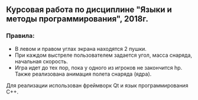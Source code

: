 ## Курсовая работа по дисциплине "Языки и методы программирования", 2018г.
### Правила:
* В левом и правом углах экрана находятся 2 пушки. 
* При каждом выстреле пользователем задается угол, масса снаряда, начальная скорость.
* Игра идет до тех пор, пока у одного из игроков не закончится hp. Также реализована анимация полета снаряда (ядра).

Для реализации использован фреймворк Qt и язык программирования С++.
